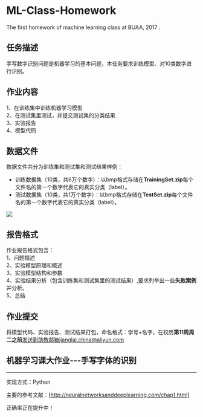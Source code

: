 # ML-Class-Homework
The first homework of machine learning class at BUAA, 2017 .

## 任务描述
手写数字识别问题是机器学习的基本问题，本任务要求训练模型、对10类数字进行识别。

## 作业内容
1、在训练集中训练机器学习模型  
2、在测试集里测试，并提交测试集的分类结果  
3、实验报告  
4、模型代码  

## 数据文件
数据文件共分为训练集和测试集和测试结果样例：
* 训练数据集（10类，共6万个数字）：以bmp格式存储在**TrainingSet.zip**每个文件名的第一个数字代表它的真实分类（label）。
* 测试数据集（10类，共1万个数字）：以bmp格式存储在**TestSet.zip**每个文件名的第一个数字代表它的真实分类（label）。

![](/sample.png)

## 报告格式
作业报告格式包含：  
1、问题描述  
2、实验模型原理和概述  
3、实验模型结构和参数  
4、实验结果分析（包含训练集和测试集里的测试结果）,要求列举出一些**失败案例**并分析。  
5、总结  


## 作业提交
将模型代码、实验报告、测试结果打包，命名格式：学号+名字，在校历**第11周周二之前**发送到助教邮箱jianglai.china@aliyun.com


## 机器学习课大作业---手写字体的识别
-------
实现方式：Python  

主要的参考文献：[http://neuralnetworksanddeeplearning.com/chap1.html]  

正确率正在提升中！
